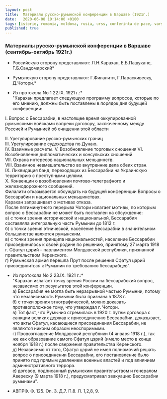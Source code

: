 ```yaml
---
layout: post
title:  Материалы русско-румынской конференции в Варшаве (1921г.)
date:   2020-06-08 19:14:00 +0100
tags: [istorie, romania, moldova, rusia, urss, conferinta de pace, varsovia, 1921, basarabia]
published: true
---
```


### Материалы русско-румынской конференции в Варшаве (сентябрь-октябрь 1921г.)

* Российскую сторону представляют: Л.Н.Карахан, Е.Б.Пашукане, Г.Б.Сандомирский*  
* Румынскую сторону представляют: Г.Филалити, Г.Параскивеску, Д.Чотори.*  

* Из протокола No 1 22.IX. 1921 г.:*  
"Карахан предлагает следующую программу вопросов, которые по его мнению, должны быть поставлены в порядок дня будущей конференции:  
  
 I. Вопрос о Бессарабии, в настоящее время оккупированной румынскими войсками вопреки договору, заключенному между Россией и Румынией об очищении этой области  
<!--more-->
 II. Урегулирование русско-румынских границ  
 III. Урегулирование судоходства по Дунаю.  
 IV. Взаимные расчеты. 
 V. Возобновление торговых сношения 
 VI. Возобновление дипломатических и консульских сношений.  
 VII. Охрана интересов национальных меньшинств.  
 VIII. Взаимное невмешательство во внутренние дела обеих стран.  
 ІХ. Ликвидация банд, переходящих из Бессарабии на Украинскую территорию с преступными целями.  
 X. Конвенции о возобновлении почтово-телеграфного и железнодорожного сообщений.  
Филалити отказывается обсуждать на будущей конференции Вопросы о Бессарабии и национальных меньшинствах.  
Карахан запрашивает о мотивах отказа.  
После пятиминутного перерыва Чотори излагает мотивы, по которым вопрос о Бессарабии не может быть поставлен на обсуждение:  
 а) с точки зрения исторической и национальной, Бессарабия составляла интегральную часть Румынии до 1812 г.  
 б) с точки зрения этнической, население Бессарабии в значительном большинстве является румынским.  
 в) с точки зрения принципа национальностей, население Бессарабии присоединилось к своей родине по решению, принятому 27 марта 1918 г. Сфатул цэрий – парламентом Молдавской республики, признанной правительством Керенского.  
 г) Румынская армия перешла Прут после решения Сфатул цэрий присоединиться к Румынии по требованию бессарабцев".  
  
* Из протокола No 2 23.IX. 1921 г.:*  
"Карахан излагает точку зрения России на бессарабский вопрос, независимо от результатов этой конференции.  
 а) Бессарабия не могла быть неразрывной частью Румынии, потому что независимость Румынии была признана в 1878 г.  
 б) с точки зрения этнографической, можно доказать противоположное тому, что утверждал г. Чотори.  
 в) Тот факт, что Румыния стремилась в 1920 г. путем договора с санкции великих держав к присоединению Бессарабии, доказывает, что акты Сфатул, касающиеся присоединения Бессарабии, не являются никоим образом неоспоримыми.  
 г) Провозглашение Молдавской республики (4 января 1918 г.), так же как образование самого Сфатул цэрий (имело место в конце ноября 1918 г.) после свержения правительства Керенского.  
 д) Независимо от того, Сфатул цэрий не имел полномочий решать вопрос о присоединении Бессарабии, его постановление было принято под прямым давлением военных властей и под влиянием административного террора.  
 е) договор, подписанный румынским правительством и генералом Авереску (9 марта 1918 г.), предусматривал эвакуацию Бессарабии румынами".  
  
* АВПРФ. Ф. 125. Оп. 3. Д.7. П.8. Л. 1,2,8, 9.
